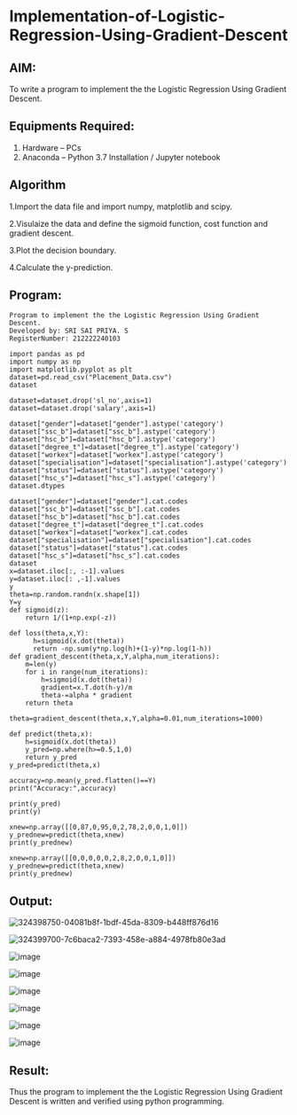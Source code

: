 # Implementation-of-Logistic-Regression-Using-Gradient-Descent

## AIM:
To write a program to implement the the Logistic Regression Using Gradient Descent.

## Equipments Required:
1. Hardware – PCs
2. Anaconda – Python 3.7 Installation / Jupyter notebook

## Algorithm
1.Import the data file and import numpy, matplotlib and scipy.

2.Visulaize the data and define the sigmoid function, cost function and gradient descent.

3.Plot the decision boundary.

4.Calculate the y-prediction.

## Program:
```
Program to implement the the Logistic Regression Using Gradient Descent.
Developed by: SRI SAI PRIYA. S
RegisterNumber: 212222240103
```
```
import pandas as pd
import numpy as np
import matplotlib.pyplot as plt
dataset=pd.read_csv("Placement_Data.csv")
dataset

dataset=dataset.drop('sl_no',axis=1)
dataset=dataset.drop('salary',axis=1)

dataset["gender"]=dataset["gender"].astype('category')
dataset["ssc_b"]=dataset["ssc_b"].astype('category')
dataset["hsc_b"]=dataset["hsc_b"].astype('category')
dataset["degree_t"]=dataset["degree_t"].astype('category')
dataset["workex"]=dataset["workex"].astype('category')
dataset["specialisation"]=dataset["specialisation"].astype('category')
dataset["status"]=dataset["status"].astype('category')
dataset["hsc_s"]=dataset["hsc_s"].astype('category')
dataset.dtypes
```
```
dataset["gender"]=dataset["gender"].cat.codes
dataset["ssc_b"]=dataset["ssc_b"].cat.codes
dataset["hsc_b"]=dataset["hsc_b"].cat.codes
dataset["degree_t"]=dataset["degree_t"].cat.codes
dataset["workex"]=dataset["workex"].cat.codes
dataset["specialisation"]=dataset["specialisation"].cat.codes
dataset["status"]=dataset["status"].cat.codes
dataset["hsc_s"]=dataset["hsc_s"].cat.codes
dataset
x=dataset.iloc[:, :-1].values
y=dataset.iloc[: ,-1].values
y
theta=np.random.randn(x.shape[1])
Y=y
def sigmoid(z):
    return 1/(1+np.exp(-z))

def loss(theta,x,Y):
      h=sigmoid(x.dot(theta))
      return -np.sum(y*np.log(h)+(1-y)*np.log(1-h))
def gradient_descent(theta,x,Y,alpha,num_iterations):
    m=len(y)
    for i in range(num_iterations):
        h=sigmoid(x.dot(theta))
        gradient=x.T.dot(h-y)/m
        theta-=alpha * gradient
    return theta

theta=gradient_descent(theta,x,Y,alpha=0.01,num_iterations=1000)

def predict(theta,x):
    h=sigmoid(x.dot(theta))
    y_pred=np.where(h>=0.5,1,0)
    return y_pred
y_pred=predict(theta,x)

accuracy=np.mean(y_pred.flatten()==Y)
print("Accuracy:",accuracy)

print(y_pred)
print(y)

xnew=np.array([[0,87,0,95,0,2,78,2,0,0,1,0]])
y_prednew=predict(theta,xnew)
print(y_prednew)

xnew=np.array([[0,0,0,0,0,2,8,2,0,0,1,0]])
y_prednew=predict(theta,xnew)
print(y_prednew)
```

## Output:
![324398750-04081b8f-1bdf-45da-8309-b448ff876d16](https://github.com/SriSaiPriyaSenthilvel/-Implementation-of-Logistic-Regression-Using-Gradient-Descent/assets/119475702/137635ac-bd57-4c78-b326-83efd4c022f9)

![324399700-7c6baca2-7393-458e-a884-4978fb80e3ad](https://github.com/SriSaiPriyaSenthilvel/-Implementation-of-Logistic-Regression-Using-Gradient-Descent/assets/119475702/99b42bb6-4603-4c7d-a00b-7eabc1cbf6e0)

![image](https://github.com/SriSaiPriyaSenthilvel/-Implementation-of-Logistic-Regression-Using-Gradient-Descent/assets/119475702/42430aeb-75d7-49a3-b5ed-26e48e03ad50)

![image](https://github.com/SriSaiPriyaSenthilvel/-Implementation-of-Logistic-Regression-Using-Gradient-Descent/assets/119475702/cb938aa3-ccb1-4a16-b0f4-ac37a6f21a56)

![image](https://github.com/SriSaiPriyaSenthilvel/-Implementation-of-Logistic-Regression-Using-Gradient-Descent/assets/119475702/288ac5fb-399e-480a-a89f-2e349e7505cb)

![image](https://github.com/SriSaiPriyaSenthilvel/-Implementation-of-Logistic-Regression-Using-Gradient-Descent/assets/119475702/bbbb2901-488e-4cd2-992c-a09c787c3e6f)

![image](https://github.com/SriSaiPriyaSenthilvel/-Implementation-of-Logistic-Regression-Using-Gradient-Descent/assets/119475702/24d68b9e-433d-43d0-8b7b-bf71654e3b56)

![image](https://github.com/SriSaiPriyaSenthilvel/-Implementation-of-Logistic-Regression-Using-Gradient-Descent/assets/119475702/c1ae63a3-7abb-48cf-a3b5-f52495d70e9d)

## Result:
Thus the program to implement the the Logistic Regression Using Gradient Descent is written and verified using python programming.

